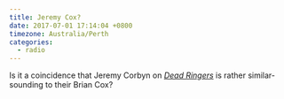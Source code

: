 ```yaml
---
title: Jeremy Cox?
date: 2017-07-01 17:14:04 +0800
timezone: Australia/Perth
categories:
  - radio
---
```

Is it a coincidence that Jeremy Corbyn on *[Dead Ringers](http://www.bbc.co.uk/programmes/b007gd85)*
is rather similar-sounding to their Brian Cox?
